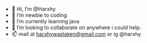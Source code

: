 - 👋 Hi, I’m @Harxhy
- 👀 I’m newbie to coding
- 🌱 I’m currently learning java
- 💞️ I’m looking to collaborate on anywhere i could help.
- 📫 mail at harxhywastaken@gmail.com or ig @harxhy
